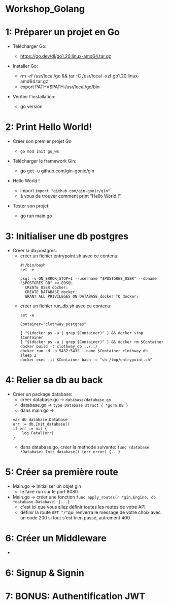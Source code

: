 # Workshop_Golang

# 1: Préparer un projet en Go
  - Télécharger Go: 
    - https://go.dev/dl/go1.20.linux-amd64.tar.gz
    
  - Installer Go:
    - rm -rf /usr/local/go && tar -C /usr/local -xzf go1.20.linux-amd64.tar.gz
    - export PATH=$PATH:/usr/local/go/bin
  
  - Vérifier l'installation:
    - go version

# 2: Print Hello World!
  - Créer son premier projet Go
    - ```go mod init go_ws```

  - Télécharger le framework Gin:
    - go get -u github.com/gin-gonic/gin

  - Hello World !
    - import ```import "github.com/gin-gonic/gin"```
    - à vous de trouver comment print "Hello World !"
    
  - Tester son projet:
    - go run main.go 

# 3: Initialiser une db postgres
  - Créer la db postgres:
    - créer un fichier entrypoint.sh avec ce contenu:
      ```
      #!/bin/bash
      set -e

      psql -v ON_ERROR_STOP=1 --username "$POSTGRES_USER" --dbname "$POSTGRES_DB" <<-EOSQL
	    CREATE USER docker;
	    CREATE DATABASE docker;
	    GRANT ALL PRIVILEGES ON DATABASE docker TO docker;
      ```
    - créer un fichier run_db.sh avec ce contenu:
      ```
      set -e

      Container="clothway_postgres"

      [ "$(docker ps -a | grep $Container)" ] && docker stop $Container
      [ "$(docker ps -a | grep $Container)" ] && docker rm $Container
      docker build -t clothway_db ../../
      docker run -d -p 5432:5432 --name $Container clothway_db
      sleep 2
      docker exec -it $Container bash -c "sh /tmp/entrypoint.sh"
      ```

# 4: Relier sa db au back
  - Créer un package database:
    - créer database.go -> ```database/database.go```
    - database.go -> ```
	type Database struct {
	*gorm.DB
	} ```
    - dans main.go ->
    ```
	var db database.Database
	err := db.Init_database()
	if err := nil {
		log.Fatal(err)
	}
	```
    - dans database.go, créer la méthode suivante: ```func (database *Database) Init_database() (err error) {...}```

# 5: Créer sa première route
  - Main.go -> Initialiser un objet gin
    - le faire run sur le port 8080
  - Main.go -> créer une fonction ```func apply_routes(r *gin.Engine, db *database.Database) {...}``` 
    * c'est ici que vous allez définir toutes les routes de votre API
    - définir la route ```GET "/"```qui renverra le message de votre choix avec un code 200 si tout s'est bien passé, autrement 400

# 6: Créer un Middleware
  - 

# 6: Signup & Signin

# 7: BONUS: Authentification JWT
